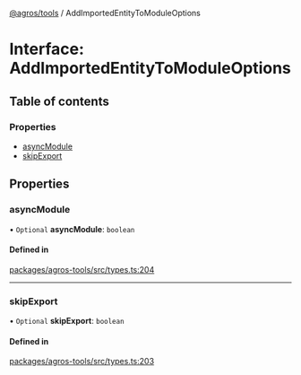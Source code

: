 [@agros/tools](../index.md) / AddImportedEntityToModuleOptions

# Interface: AddImportedEntityToModuleOptions

## Table of contents

### Properties

- [asyncModule](AddImportedEntityToModuleOptions.md#asyncmodule)
- [skipExport](AddImportedEntityToModuleOptions.md#skipexport)

## Properties

### <a id="asyncmodule" name="asyncmodule"></a> asyncModule

• `Optional` **asyncModule**: `boolean`

#### Defined in

[packages/agros-tools/src/types.ts:204](https://github.com/agrosjs/agros/blob/8812b02/packages/agros-tools/src/types.ts#L204)

___

### <a id="skipexport" name="skipexport"></a> skipExport

• `Optional` **skipExport**: `boolean`

#### Defined in

[packages/agros-tools/src/types.ts:203](https://github.com/agrosjs/agros/blob/8812b02/packages/agros-tools/src/types.ts#L203)
